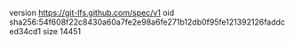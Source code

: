 version https://git-lfs.github.com/spec/v1
oid sha256:54f608f22c8430a60a7fe2e98a6fe271b12db0f95fe121392126faddced34cd1
size 14451
